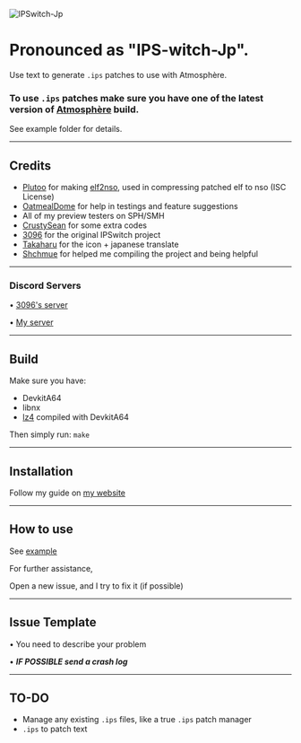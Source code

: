 ![IPSwitch-Jp](https://media.discordapp.net/attachments/688743348084670575/710461387457036399/image0.jpg)
# Pronounced as "IPS-witch-Jp".
Use text to generate `.ips` patches to use with Atmosphère.

### To use `.ips` patches make sure you have one of the latest version of [Atmosphère](https://github.com/Atmosphere-NX/Atmosphere/releases) build.

See example folder for details.

---
## Credits
- [Plutoo](https://twitter.com/qlutoo) for making [elf2nso](https://github.com/switchbrew/switch-tools/tree/master/src), used in compressing patched elf to nso (ISC License)
- [OatmealDome](https://github.com/OatmealDome) for help in testings and feature suggestions
- All of my preview testers on SPH/SMH
- [CrustySean](https://twitter.com/CrustySean_) for some extra codes
- [3096](https://twitter.com/Dualie_ink) for the original IPSwitch project
- [Takaharu](https://twitter.com/TakaharuDESUGA) for the icon + japanese translate
- [Shchmue](https://twitter.com/shchmue) for helped me compiling the project and being helpful
---
### Discord Servers

• [3096's server](https://discord.gg/v8Rueaf)

• [My server](https://discord.gg/cD4GnpA)

---
## Build
Make sure you have:
- DevkitA64
- libnx
- [lz4](https://github.com/lz4/lz4) compiled with DevkitA64

Then simply run: `make`

---
## Installation

Follow my guide on [my website](https://crustysean.github.io/CrustyGuide)

---
## How to use
See [example](/example)

For further assistance, 

Open a new issue, and I try to fix it (if possible)

---

## Issue Template 

• You need to describe your problem

• ***IF POSSIBLE send a crash log***



---
## TO-DO
- Manage any existing `.ips` files, like a true `.ips` patch manager
- `.ips` to patch text
